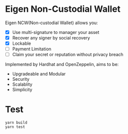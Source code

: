 # Eigen Non-Custodial Wallet

Eigen NCW(Non-custodial Wallet) allows you:

- [x] Use multi-signature to manager your asset
- [x] Recover any signer by social recovery
- [x] Lockable
- [ ] Payment Limitation
- [ ] Claim your secret or reputation without privacy breach

Implemented by Hardhat and OpenZeppelin, aims to be:
* Upgradeable and Modular
* Security
* Scalablity
* Simplicity

# Test



```
yarn build
yarn test
```
